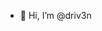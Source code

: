 - 👋 Hi, I’m @driv3n

<!---
driv3n/driv3n is a ✨ special ✨ repository because its `README.md` (this file) appears on your GitHub profile.
You can click the Preview link to take a look at your changes.
--->
